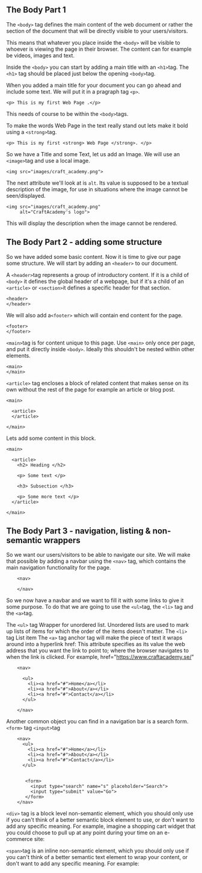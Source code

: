 ## The Body Part 1

The `<body>` tag defines the main content of the web document or rather the section of the document that will be directly visible to your users/visitors.

This means that whatever you place inside the `<body>` will be visible to whoever is viewing the page in their browser. The content can for example be videos, images and text.

Inside the `<body>` you can start by adding a main title with an `<h1>`tag. The `<h1>` tag should be placed just below the opening `<body>`tag.


When you added a main title for your document you can go ahead and include some text. We will put it in a pragraph tag `<p>`.
  ```
  <p> This is my first Web Page .</p>
  ```
This needs of course to be within the `<body>`tags.

To make the words Web Page in the text really stand out lets make it bold using a `<strong>`tag.
  ```
  <p> This is my first <strong> Web Page </strong>. </p>
  ```


So we have a Title and some Text, let us add an Image.
We will use an `<image>`tag and use a local image.  
```
<img src="images/craft_academy.png">  
```
The next attribute we'll look at is `alt`. Its value is supposed to be a textual description of the image, for use in situations where the image cannot be seen/displayed.
```
<img src="images/craft_academy.png"
     alt="CraftAcademy's logo">  
```
This will display the description when the image cannot be rendered.



## The Body Part 2 - adding some structure

So we have added some basic content. Now it is time to give our page some structure.
We will start by adding an `<header>` to our document. 

A `<header>`tag represents a group of introductory content. If it is a child of `<body>` it defines the global header of a webpage, but if it's a child of an `<article>` or `<section>`it defines a specific header for that section.

```
<header> 
</header>
```

We will also add a`<footer>` which will contain end content for the page.
```
<footer> 
</footer>
```

`<main>`tag is for content unique to this page. Use `<main>` only once per page, and put it directly inside `<body>`. Ideally this shouldn't be nested within other elements.
    
```
<main>
</main>
```

`<article>` tag encloses a block of related content that makes sense on its own without the rest of the page for example an article or blog post. 
```
<main>

  <article>
  </article>

</main>
```

Lets add some content in this block. 

```
<main>

  <article>
    <h2> Heading </h2>
    
    <p> Some text </p>
    
    <h3> Subsection </h3>
      
    <p> Some more text </p>
  </article>

</main>
```
     


## The Body Part 3 - navigation, listing & non-semantic wrappers 

So we want our users/visitors to be able to navigate our site. We will make that possible by adding a navbar using the `<nav>` tag, which contains the main navigation functionality for the page. 

```
    <nav>

    </nav>
``` 

So we now have a navbar and we want to fill it with some links to give it some purpose. To do that we are going to use the `<ul>`tag, the `<li>` tag and the `<a>`tag. 

 The `<ul>` tag Wrapper for unordered list. Unordered lists are used to mark up lists of items for which the order of the items doesn't matter. 
 The `<li>` tag List item 
 The `<a>` tag anchor tag will make the piece of text it wraps around into a hyperlink
 href: This attribute specifies as its value the web address that you want the link to point to; where the browser navigates to when the link is clicked. For example, href="https://www.craftacademy.se/"

```
    <nav>

      <ul>
        <li><a href="#">Home</a></li>
        <li><a href="#">About</a></li>
        <li><a href="#">Contact</a></li>
      </ul>

    </nav>
``` 


Another common object you can find in a navigation bar is a search form. 
`<form>` tag 
`<input>`tag   



```
    <nav>
      <ul>
        <li><a href="#">Home</a></li>
        <li><a href="#">About</a></li>
        <li><a href="#">Contact</a></li>
      </ul>


       <form>
         <input type="search" name="s" placeholder="Search">
         <input type="submit" value="Go">
       </form>
    </nav>
```




`<div>` tag is a block level non-semantic element, which you should only use if you can't think of a better semantic block element to use, or don't want to add any specific meaning. For example, imagine a shopping cart widget that you could choose to pull up at any point during your time on an e-commerce site:


`<span>`tag is an inline non-semantic element, which you should only use if you can't think of a better semantic text element to wrap your content, or don't want to add any specific meaning. For example:
